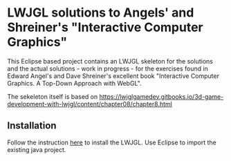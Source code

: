 # LWJGL solutions to Angels' and Shreiner's "Interactive Computer Graphics"

This Eclipse based project contains an LWJGL skeleton for the solutions and the
actual solutions - work in progress - for the exercises found in Edward Angel's
and Dave Shreiner's excellent book "Interactive Computer Graphics. A Top-Down
Approach with WebGL".

The sekeleton itself is based on
https://lwjglgamedev.gitbooks.io/3d-game-development-with-lwjgl/content/chapter08/chapter8.html

## Installation

Follow the instruction
[here](https://github.com/LWJGL/lwjgl3-wiki/wiki/1.2.-Install#eclipse) to
install the LWJGL. Use Eclipse to import the existing java project.

